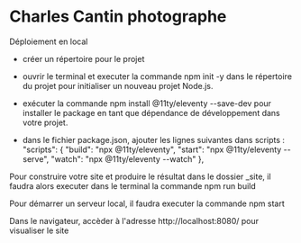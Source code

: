 # Charles Cantin photographe

Déploiement en local 
- créer un répertoire pour le projet
- ouvrir le terminal et executer la commande npm init -y dans le répertoire du projet pour initialiser un nouveau projet Node.js.
- exécuter la commande npm install @11ty/eleventy --save-dev pour installer le package en tant que dépendance de développement dans votre projet.

- dans le fichier package.json, ajouter les lignes suivantes dans scripts :
  "scripts": {
    "build": "npx @11ty/eleventy",
    "start": "npx @11ty/eleventy --serve",
    "watch": "npx @11ty/eleventy --watch"
  },


Pour construire votre site et produire le résultat dans le dossier _site, il faudra alors executer dans le terminal la commande npm run build

Pour démarrer un serveur local, il faudra executer la commande npm start

Dans le navigateur, accèder à l'adresse http://localhost:8080/ pour visualiser le site 

